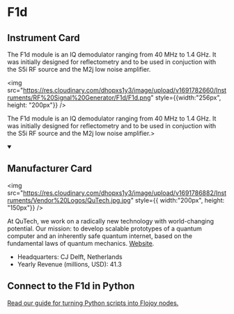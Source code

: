 
# F1d	

## Instrument Card

<div className="flex">

<div>

The F1d module is an IQ demodulator ranging from 40 MHz to 1.4 GHz. It was initially designed for reflectometry and to be used in conjuction with the S5i RF source and the M2j low noise amplifier.

</div>

<img src="https://res.cloudinary.com/dhopxs1y3/image/upload/v1691782660/Instruments/RF%20Signal%20Generator/F1d/F1d.png" style={{width:"256px", height: "200px"}} />

</div>

The F1d module is an IQ demodulator ranging from 40 MHz to 1.4 GHz. It was initially designed for reflectometry and to be used in conjuction with the S5i RF source and the M2j low noise amplifier.>

<details open>
<summary><h2>Manufacturer Card</h2></summary>

<img src="https://res.cloudinary.com/dhopxs1y3/image/upload/v1691786882/Instruments/Vendor%20Logos/QuTech.jpg.jpg" style={{ width:"200px", height: "150px"}} />

At QuTech, we work on a radically new technology with world-changing potential. Our mission: to develop scalable prototypes of a quantum computer and an inherently safe quantum internet, based on the fundamental laws of quantum mechanics. <a href="https://qutech.nl/">Website</a>.

<ul>
  <li>Headquarters: CJ Delft, Netherlands</li>
  <li>Yearly Revenue (millions, USD): 41.3</li>
</ul>
</details>

## Connect to the F1d	 in Python

[Read our guide for turning Python scripts into Flojoy nodes.](https://docs.flojoy.ai/custom-nodes/creating-custom-node/)


